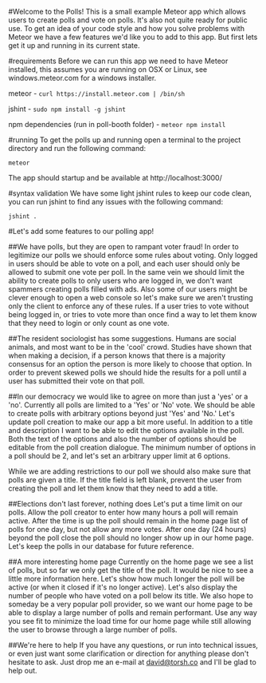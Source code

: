 #Welcome to the Polls!
This is a small example Meteor app which allows users to create polls and vote on polls. It's also not quite ready for 
public use. To get an idea of your code style and how you solve problems with Meteor we have a few features we'd like 
you to add to this app. But first lets get it up and running in its current state.

#requirements
Before we can run this app we need to have Meteor installed, this assumes you are running on OSX or Linux, 
see windows.meteor.com for a windows installer.

meteor -  `curl https://install.meteor.com | /bin/sh`

jshint -  `sudo npm install -g jshint`

npm dependencies (run in poll-booth folder) - `meteor npm install`  

#running
To get the polls up and running open a terminal to the project directory and run the following command:

    meteor
    
The app should startup and be available at  http://localhost:3000/
 

#syntax validation
We have some light jshint rules to keep our code clean, you can run jshint to find any issues with the following command:

    jshint .
    
#Let's add some features to our polling app!

##We have polls, but they are open to rampant voter fraud! 
In order to legitimize our polls we should enforce some rules about voting. Only logged in users should be able to vote 
on a poll, and each user should only be allowed to submit one vote per poll. In the same vein we should limit the ability 
to create polls to only users who are logged in, we don't want spammers creating polls filled with ads. Also some of our 
users might be clever enough to open a web console so let's make sure we aren't trusting only the client to enforce any 
of these rules. If a user tries to vote without being logged in, or tries to vote more than once find a way to let them 
know that they need to login or only count as one vote.

##The resident sociologist has some suggestions.
Humans are social animals, and most want to be in the 'cool' crowd. Studies have shown that when making a decision, if a 
person knows that there is a majority consensus for an option the person is more likely to choose that option.
In order to prevent skewed polls we should hide the results for a poll until a user has submitted their vote on that poll.

##In our democracy we would like to agree on more than just a 'yes' or a 'no'.
Currently all polls are limited to a 'Yes' or 'No' vote. We should be able to create polls with arbitrary options beyond 
just 'Yes' and 'No.' Let's update poll creation to make our app a bit more useful. In addition to a title and 
description I want to be able to edit the options available in the poll. Both the text of the options and also the number 
of options should be editable from the poll creation dialogue. The minimum number of options in a poll should 
be 2, and let's set an arbitrary upper limit at 6 options.

While we are adding restrictions to our poll we should also make sure that polls are given a title. If 
the title field is left blank, prevent the user from creating the poll and let them know that they need to add a title.

##Elections don't last forever, nothing does
Let's put a time limit on our polls. Allow the poll creator to enter how many hours a poll will remain 
active. After the time is up the poll should remain in the home page list of polls for one day, but not allow any more 
votes. After one day (24 hours) beyond the poll close the poll should no longer show up in our home page. Let's keep 
the polls in our database for future reference.

##A more interesting home page
Currently on the home page we see a list of polls, but so far we only get the title of the poll. It would be nice to 
see a little more information here. Let's show how much longer the poll will be active (or when it closed if it's no 
longer active). Let's also display the number of people who have voted on a poll below its title. We also hope to someday 
be a very popular poll provider, so we want our home page to be able to display a large number of polls and remain 
performant. Use any way you see fit to minimize the load time for our home page while still allowing the user to browse 
through a large number of polls.

##We're here to help
If you have any questions, or run into technical issues, or even just want some clarification or direction for anything 
please don't hesitate to ask. Just drop me an e-mail at david@torsh.co and I'll be glad to help out.




